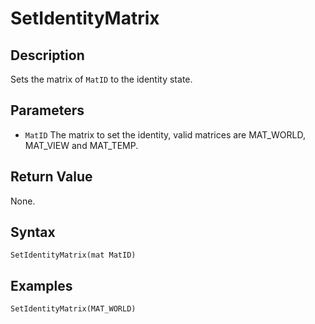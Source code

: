# SetIdentityMatrix

## Description
Sets the matrix of `MatID` to the identity state.

## Parameters
- `MatID`
The matrix to set the identity, valid matrices are MAT_WORLD, MAT_VIEW and MAT_TEMP.

## Return Value
None.

## Syntax
```
SetIdentityMatrix(mat MatID)
```

## Examples
```
SetIdentityMatrix(MAT_WORLD)
```